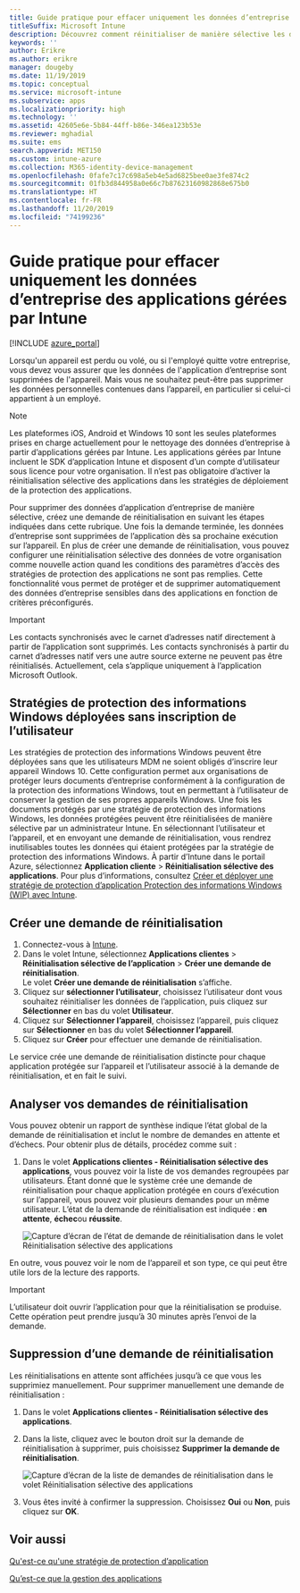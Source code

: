 ```yaml
---
title: Guide pratique pour effacer uniquement les données d’entreprise des applications
titleSuffix: Microsoft Intune
description: Découvrez comment réinitialiser de manière sélective les données d’entreprise uniquement à partir d’applications gérées par Intune avec Microsoft Intune.
keywords: ''
author: Erikre
ms.author: erikre
manager: dougeby
ms.date: 11/19/2019
ms.topic: conceptual
ms.service: microsoft-intune
ms.subservice: apps
ms.localizationpriority: high
ms.technology: ''
ms.assetid: 42605e6e-5b84-44ff-b86e-346ea123b53e
ms.reviewer: mghadial
ms.suite: ems
search.appverid: MET150
ms.custom: intune-azure
ms.collection: M365-identity-device-management
ms.openlocfilehash: 0fafe7c17c698a5eb4e5ad6825bee0ae3fe874c2
ms.sourcegitcommit: 01fb3d844958a0e66c7b87623160982868e675b0
ms.translationtype: HT
ms.contentlocale: fr-FR
ms.lasthandoff: 11/20/2019
ms.locfileid: "74199236"
---
```

# <a name="how-to-wipe-only-corporate-data-from-intune-managed-apps"></a>Guide pratique pour effacer uniquement les données d’entreprise des applications gérées par Intune

[!INCLUDE [azure_portal](../includes/azure_portal.md)]

Lorsqu'un appareil est perdu ou volé, ou si l'employé quitte votre entreprise, vous devez vous assurer que les données de l'application d’entreprise sont supprimées de l'appareil. Mais vous ne souhaitez peut-être pas supprimer les données personnelles contenues dans l’appareil, en particulier si celui-ci appartient à un employé.

>[!NOTE]
> Les plateformes iOS, Android et Windows 10 sont les seules plateformes prises en charge actuellement pour le nettoyage des données d’entreprise à partir d’applications gérées par Intune. Les applications gérées par Intune incluent le SDK d’application Intune et disposent d’un compte d’utilisateur sous licence pour votre organisation. Il n’est pas obligatoire d’activer la réinitialisation sélective des applications dans les stratégies de déploiement de la protection des applications.

Pour supprimer des données d’application d’entreprise de manière sélective, créez une demande de réinitialisation en suivant les étapes indiquées dans cette rubrique. Une fois la demande terminée, les données d’entreprise sont supprimées de l’application dès sa prochaine exécution sur l’appareil. En plus de créer une demande de réinitialisation, vous pouvez configurer une réinitialisation sélective des données de votre organisation comme nouvelle action quand les conditions des paramètres d’accès des stratégies de protection des applications ne sont pas remplies. Cette fonctionnalité vous permet de protéger et de supprimer automatiquement des données d’entreprise sensibles dans des applications en fonction de critères préconfigurés.

>[!IMPORTANT]
> Les contacts synchronisés avec le carnet d’adresses natif directement à partir de l’application sont supprimés. Les contacts synchronisés à partir du carnet d’adresses natif vers une autre source externe ne peuvent pas être réinitialisés. Actuellement, cela s’applique uniquement à l’application Microsoft Outlook.

## <a name="deployed-wip-policies-without-user-enrollment"></a>Stratégies de protection des informations Windows déployées sans inscription de l’utilisateur
Les stratégies de protection des informations Windows peuvent être déployées sans que les utilisateurs MDM ne soient obligés d’inscrire leur appareil Windows 10. Cette configuration permet aux organisations de protéger leurs documents d’entreprise conformément à la configuration de la protection des informations Windows, tout en permettant à l’utilisateur de conserver la gestion de ses propres appareils Windows. Une fois les documents protégés par une stratégie de protection des informations Windows, les données protégées peuvent être réinitialisées de manière sélective par un administrateur Intune. En sélectionnant l’utilisateur et l’appareil, et en envoyant une demande de réinitialisation, vous rendrez inutilisables toutes les données qui étaient protégées par la stratégie de protection des informations Windows. À partir d’Intune dans le portail Azure, sélectionnez **Application cliente** > **Réinitialisation sélective des applications**. Pour plus d’informations, consultez [Créer et déployer une stratégie de protection d’application Protection des informations Windows (WIP) avec Intune](windows-information-protection-policy-create.md).

## <a name="create-a-wipe-request"></a>Créer une demande de réinitialisation

1. Connectez-vous à [Intune](https://go.microsoft.com/fwlink/?linkid=2090973).
2. Dans le volet Intune, sélectionnez **Applications clientes** > **Réinitialisation sélective de l’application** > **Créer une demande de réinitialisation**.<br>
   Le volet **Créer une demande de réinitialisation** s’affiche.
3. Cliquez sur **sélectionner l’utilisateur**, choisissez l’utilisateur dont vous souhaitez réinitialiser les données de l’application, puis cliquez sur **Sélectionner** en bas du volet **Utilisateur**.
4. Cliquez sur **Sélectionner l’appareil**, choisissez l’appareil, puis cliquez sur **Sélectionner** en bas du volet **Sélectionner l’appareil**.
5. Cliquez sur **Créer** pour effectuer une demande de réinitialisation.

Le service crée une demande de réinitialisation distincte pour chaque application protégée sur l’appareil et l’utilisateur associé à la demande de réinitialisation, et en fait le suivi.

## <a name="monitor-your-wipe-requests"></a>Analyser vos demandes de réinitialisation

Vous pouvez obtenir un rapport de synthèse indique l’état global de la demande de réinitialisation et inclut le nombre de demandes en attente et d’échecs. Pour obtenir plus de détails, procédez comme suit :

1. Dans le volet **Applications clientes - Réinitialisation sélective des applications**, vous pouvez voir la liste de vos demandes regroupées par utilisateurs. Étant donné que le système crée une demande de réinitialisation pour chaque application protégée en cours d’exécution sur l’appareil, vous pouvez voir plusieurs demandes pour un même utilisateur. L’état de la demande de réinitialisation est indiquée : **en attente**, **échec**ou **réussite**.

    ![Capture d’écran de l’état de demande de réinitialisation dans le volet Réinitialisation sélective des applications](./media/apps-selective-wipe/wipe-request-status-1.png)

En outre, vous pouvez voir le nom de l’appareil et son type, ce qui peut être utile lors de la lecture des rapports.

>[!IMPORTANT]
> L’utilisateur doit ouvrir l’application pour que la réinitialisation se produise. Cette opération peut prendre jusqu’à 30 minutes après l’envoi de la demande.

## <a name="delete-a-wipe-request"></a>Suppression d’une demande de réinitialisation

Les réinitialisations en attente sont affichées jusqu’à ce que vous les supprimiez manuellement. Pour supprimer manuellement une demande de réinitialisation :

1. Dans le volet **Applications clientes - Réinitialisation sélective des applications**.

2. Dans la liste, cliquez avec le bouton droit sur la demande de réinitialisation à supprimer, puis choisissez **Supprimer la demande de réinitialisation**.

    ![Capture d’écran de la liste de demandes de réinitialisation dans le volet Réinitialisation sélective des applications](./media/apps-selective-wipe/delete-wipe-request.png)

3. Vous êtes invité à confirmer la suppression. Choisissez **Oui** ou **Non**, puis cliquez sur **OK**.

## <a name="see-also"></a>Voir aussi
[Qu'est-ce qu'une stratégie de protection d’application](app-protection-policy.md)

[Qu’est-ce que la gestion des applications](app-management.md)
